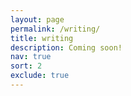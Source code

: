```yaml
---
layout: page
permalink: /writing/
title: writing
description: Coming soon!
nav: true
sort: 2
exclude: true
---
```

